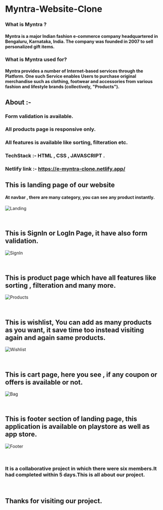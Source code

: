 # Myntra-Website-Clone

### What is Myntra ?
#### Myntra is a major Indian fashion e-commerce company headquartered in Bengaluru, Karnataka, India. The company was founded in 2007 to sell personalized gift items.


### What is Myntra used for?
#### Myntra provides a number of Internet-based services through the Platform. One such Service enables Users to purchase original merchandise such as clothing, footwear and accessories from various fashion and lifestyle brands (collectively, "Products").

## About :-
### Form validation is available.
### All products page is responsive only.
### All features is available like sorting, filteration etc.

### TechStack :- HTML , CSS , JAVASCRIPT .

### Netlify link :- https://e-myntra-clone.netlify.app/

## This is landing page of our website

#### At navbar , there are many category,  you can see any product instantly.
![Landing](https://user-images.githubusercontent.com/101343854/192213352-c3cc31aa-bfaf-4217-95e7-152f647a00c2.png)

</br>

## This is SignIn or LogIn Page, it have also form validation.
![SignIn](https://user-images.githubusercontent.com/101343854/192216357-54e43f4f-c8c7-48fc-aa69-e6e620cba0a6.png)

<br/>

## This is product page which have all features like sorting , filteration and many more.
![Products](https://user-images.githubusercontent.com/101343854/192215840-7a7c3194-3bf7-4296-ab12-85e8c656d01d.png)

<br/>

## This is wishlist, You can add as many products as you want, it save time too instead visiting again and again same products.

![Wishlist](https://user-images.githubusercontent.com/101343854/192217812-0a895f68-54e3-4056-a363-6090dde8a57f.png)

</br>

## This is cart page, here you see , if any coupon or offers is available or not.

![Bag](https://user-images.githubusercontent.com/101343854/192218188-b06d87cf-23ee-410a-9c23-95a1a4706798.png)

</br>

## This is footer section of landing page, this application is available on playstore as well as app store.

![Footer](https://user-images.githubusercontent.com/101343854/192218405-5808efe1-ecb4-4f7e-b711-f979320c48d6.png)

</br>

### It is a collaborative project in which there were six members.It had completed within 5 days.This is all about our project.

</br>

## Thanks for visiting our project.





